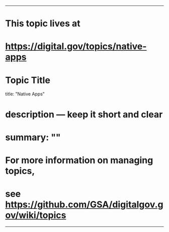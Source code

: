 
---
# This topic lives at
# https://digital.gov/topics/native-apps

# Topic Title
title: "Native Apps"

# description — keep it short and clear
# summary: ""


# For more information on managing topics,
# see https://github.com/GSA/digitalgov.gov/wiki/topics
---